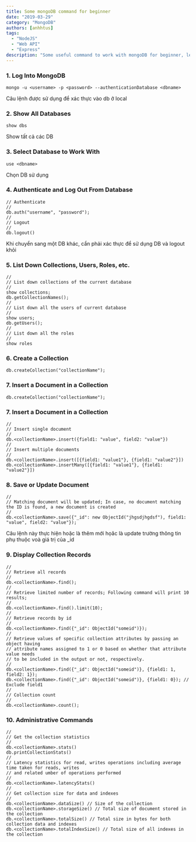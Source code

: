 ```yaml
---
title: Some mongoDB command for beginner
date: "2019-03-29"
category: "MongoDB"
authors: [anhhtus]
tags:
  - "NodeJS"
  - "Web API"
  - "Express"
description: "Some useful command to work with mongoDB for beginner, let's get started"
---
```


### 1. Log Into MongoDB
```
mongo -u <username> -p <password> --authenticationDatabase <dbname>
```
Câu lệnh được sử dụng để xác thực vào db ở local
### 2. Show All Databases
```
show dbs
```
Show tất cả các DB
### 3. Select Database to Work With
```
use <dbname>
```
Chọn DB sử dụng
### 4. Authenticate and Log Out From Database
```
// Authenticate
//
db.auth("username", "password");
//
// Logout
//
db.logout()
```
Khi chuyển sang một DB khác, cẩn phải xác thực để sử dụng DB và logout khỏi 

### 5. List Down Collections, Users, Roles, etc.
```
//
// List down collections of the current database
//
show collections;
db.getCollectionNames();
//
// List down all the users of current database
//
show users;
db.getUsers();
//
// List down all the roles
//
show roles
```
### 6. Create a Collection
```
db.createCollection("collectionName");
```
### 7. Insert a Document in a Collection
```
db.createCollection("collectionName");
```

### 7. Insert a Document in a Collection
```
//
// Insert single document
//
db.<collectionName>.insert({field1: "value", field2: "value"})
//
// Insert multiple documents
//
db.<collectionName>.insert([{field1: "value1"}, {field1: "value2"}])
db.<collectionName>.insertMany([{field1: "value1"}, {field1: "value2"}])
```

### 8. Save or Update Document
```
//
// Matching document will be updated; In case, no document matching the ID is found, a new document is created
//
db.<collectionName>.save({"_id": new ObjectId("jhgsdjhgdsf"), field1: "value", field2: "value"});
```
Câu lệnh này thực hiện hoặc là thêm mới họăc là update trường thông tin phụ thuộc voà giá trị của _id

### 9. Display Collection Records
```
//
// Retrieve all records
//
db.<collectionName>.find();
//
// Retrieve limited number of records; Following command will print 10 results;
//
db.<collectionName>.find().limit(10);
//
// Retrieve records by id
//
db.<collectionName>.find({"_id": ObjectId("someid")});
//
// Retrieve values of specific collection attributes by passing an object having 
// attribute names assigned to 1 or 0 based on whether that attribute value needs 
// to be included in the output or not, respectively.
//
db.<collectionName>.find({"_id": ObjectId("someid")}, {field1: 1, field2: 1});
db.<collectionName>.find({"_id": ObjectId("someid")}, {field1: 0}); // Exclude field1
//
// Collection count
//
db.<collectionName>.count();
```
### 10. Administrative Commands
```
//
// Get the collection statistics 
//
db.<collectionName>.stats()
db.printCollectionStats()
//
// Latency statistics for read, writes operations including average time taken for reads, writes
// and related umber of operations performed
//
db.<collectionName>.latencyStats()
//
// Get collection size for data and indexes
//
db.<collectionName>.dataSize() // Size of the collection
db.<collectionName>.storageSize() // Total size of document stored in the collection
db.<collectionName>.totalSize() // Total size in bytes for both collection data and indexes
db.<collectionName>.totalIndexSize() // Total size of all indexes in the collection
```
